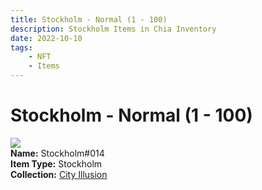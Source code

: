 ```yaml
---
title: Stockholm - Normal (1 - 100)
description: Stockholm Items in Chia Inventory
date: 2022-10-10
tags:
    - NFT
    - Items
---
```


# Stockholm - Normal (1 - 100)
<div class="item_thumbnail">
<img loading="lazy" src="https://oeq7kk3euhymn2gq7vfv5tyusg4ingiso5xb2kzobs4e5fs4qsgq.arweave.net/cSH1K2Sh8Mbo0P1LXs8UkbiGmRJ3bh0rLgy4TpZchI0"><br/>
<div><strong>Name:</strong> Stockholm#014</div>
<div><strong>Item Type:</strong> Stockholm</div>
<div><strong>Collection:</strong> <a href="https://www.spacescan.io/xch/nft/collection/col1lend2dcn558km4wcwta4xnkfv3xpcmlp9kyt0m909emvfxechlyqdl5ndg">City Illusion</a></div>
</div>

